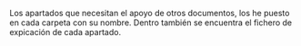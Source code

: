 Los apartados que necesitan el apoyo de otros documentos, los he puesto en cada carpeta con su nombre. Dentro también se encuentra el fichero de expicación de cada apartado.
